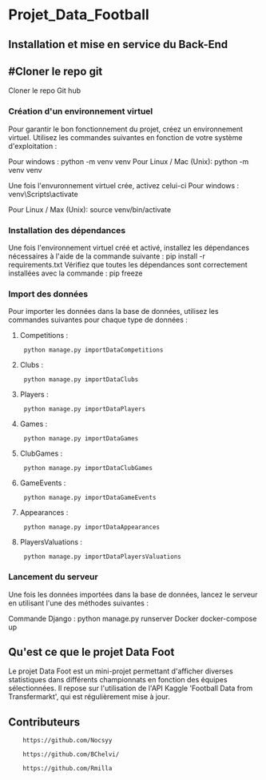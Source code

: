 # Projet_Data_Football

## Installation et mise en service du Back-End 
## #Cloner le repo git 
Cloner le repo Git hub
### Création d'un environnement virtuel 
Pour garantir le bon fonctionnement du projet, créez un environnement virtuel. Utilisez les commandes suivantes en fonction de votre système d'exploitation :


Pour windows : 
        python -m venv venv
Pour Linux / Mac (Unix):
        python -m venv venv            

Une fois l'envuronnement virtuel crée, activez celui-ci 
Pour windows : 
        venv\Scripts\activate

Pour Linux / Max (Unix): 
        source venv/bin/activate

### Installation des dépendances 
Une fois l'environnement virtuel créé et activé, installez les dépendances nécessaires à l'aide de la commande suivante :
        pip install -r requirements.txt
Vérifiez que toutes les dépendances sont correctement installées avec la commande :
        pip freeze

### Import des données 
Pour importer les données dans la base de données, utilisez les commandes suivantes pour chaque type de données :


1. Competitions : 

        python manage.py importDataCompetitions
    
2. Clubs :

        python manage.py importDataClubs
    
3. Players :

        python manage.py importDataPlayers

4. Games :

        python manage.py importDataGames

5. ClubGames :

        python manage.py importDataClubGames

6. GameEvents :

        python manage.py importDataGameEvents

7. Appearances :

        python manage.py importDataAppearances

8. PlayersValuations :

        python manage.py importDataPlayersValuations

### Lancement du serveur 
Une fois les données importées dans la base de données, lancez le serveur en utilisant l'une des méthodes suivantes :


Commande Django : 
        python manage.py runserver
Docker 
        docker-compose up 

## Qu'est ce que le projet Data Foot 

Le projet Data Foot est un mini-projet permettant d'afficher diverses statistiques dans différents championnats en fonction des équipes sélectionnées. Il repose sur l'utilisation de l'API Kaggle 'Football Data from Transfermarkt', qui est régulièrement mise à jour.

## Contributeurs 

        https://github.com/Nocsyy

        https://github.com/BChelvi/

        https://github.com/Rmilla